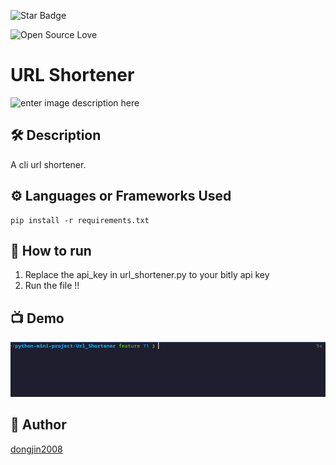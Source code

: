 <!--Please do not remove this part-->

![Star Badge](https://img.shields.io/static/v1?label=%F0%9F%8C%9F&message=If%20Useful&style=style=flat&color=BC4E99)

![Open Source Love](https://badges.frapsoft.com/os/v1/open-source.svg?v=103)

  

# URL Shortener

  

![enter image description here](https://www.clickslice.co.uk/wp-content/uploads/2022/07/1_Pdw7h5X6vQQNVopIzHBG6A.jpeg)

  

<!--An image is an illustration for your project, the tip here is using your sense of humour as much as you can :D

  

You can copy paste my markdown photo insert as following:

<p align="center">

<img src="your-source-is-here" width=40% height=40%>

-->

  

## 🛠️ Description

<!--Remove the below lines and add yours -->

A cli url shortener.

  

## ⚙️ Languages or Frameworks Used

<!--Remove the below lines and add yours -->

  
    pip install -r requirements.txt


## 🌟 How to run

<!--Remove the below lines and add yours -->

1. Replace the api_key in url_shortener.py to your bitly api key
2. Run the file !!

  

## 📺 Demo

![alt text](assets/ezgif-5-7fc3e9b8f1.gif)

  

## 🤖 Author

<!--Remove the below lines and add yours -->

[dongjin2008](https://github.com/dongjin2008)